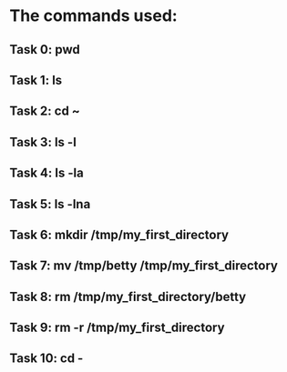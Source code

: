 # The commands used:
## Task 0: pwd <br>
## Task 1: ls <br>
## Task 2: cd ~ <br>
## Task 3: ls -l <br>
## Task 4: ls -la <br>
## Task 5: ls -lna <br>
## Task 6: mkdir /tmp/my_first_directory <br>
## Task 7: mv /tmp/betty /tmp/my_first_directory <br>
## Task 8: rm /tmp/my_first_directory/betty <br>
## Task 9: rm -r /tmp/my_first_directory <br>
## Task 10: cd - <br>
